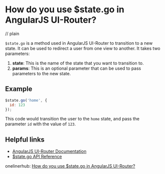 # How do you use $state.go in AngularJS UI-Router?
// plain

`$state.go` is a method used in AngularJS UI-Router to transition to a new state. It can be used to redirect a user from one view to another. It takes two parameters:

1. **state**: This is the name of the state that you want to transition to.
2. **params**: This is an optional parameter that can be used to pass parameters to the new state.

## Example

```javascript
$state.go('home', {
  id: 123
});
```
This code would transition the user to the `home` state, and pass the parameter `id` with the value of `123`.

## Helpful links
- [AngularJS UI-Router Documentation](https://ui-router.github.io/ng1/)
- [$state.go API Reference](https://ui-router.github.io/ng1/docs/latest/classes/transition.transition-1.html#go)

onelinerhub: [How do you use $state.go in AngularJS UI-Router?](https://onelinerhub.com/angularjs/how-do-you-use--state-go-in-angularjs-ui-router)
